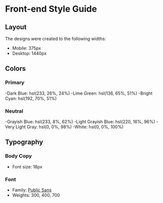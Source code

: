 # Front-end Style Guide

## Layout

The designs were created to the following widths:

- Mobile: 375px
- Desktop: 1440px

## Colors

### Primary

-Dark Blue: hsl(233, 26%, 24%)
-Lime Green: hsl(136, 65%, 51%)
-Bright Cyan: hsl(192, 70%, 51%)

### Neutral

-Grayish Blue: hsl(233, 8%, 62%)
-Light Grayish Blue: hsl(220, 16%, 96%)
-Very Light Gray: hsl(0, 0%, 98%)
-White: hsl(0, 0%, 100%)

## Typography

### Body Copy

- Font size: 18px

### Font

- Family: [Public Sans](https://fonts.google.com/specimen/Public+Sans)
- Weights: 300, 400, 700
